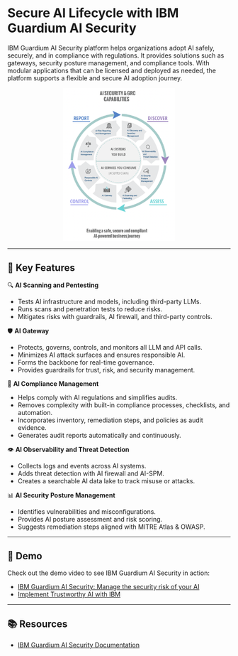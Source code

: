# Secure AI Lifecycle with IBM Guardium AI Security

IBM Guardium AI Security platform helps organizations adopt AI safely, securely, and in compliance with regulations. It provides solutions such as gateways, security posture management, and compliance tools. With modular applications that can be licensed and deployed as needed, the platform supports a flexible and secure AI adoption journey.

<div align="center">
  <img src="pentesting/images/IBM Guardium AI Security chart.png" alt="IBM Guardium AI Security" width="50%"/>
</div>

---

## 🚀 Key Features

🔍 **AI Scanning and Pentesting**
- Tests AI infrastructure and models, including third-party LLMs.
- Runs scans and penetration tests to reduce risks.
- Mitigates risks with guardrails, AI firewall, and third-party controls.

🛡 **AI Gateway**
- Protects, governs, controls, and monitors all LLM and API calls.
- Minimizes AI attack surfaces and ensures responsible AI.
- Forms the backbone for real-time governance.
- Provides guardrails for trust, risk, and security management.

📜 **AI Compliance Management**
- Helps comply with AI regulations and simplifies audits.
- Removes complexity with built-in compliance processes, checklists, and automation.
- Incorporates inventory, remediation steps, and policies as audit evidence.
- Generates audit reports automatically and continuously.

👁 **AI Observability and Threat Detection**
- Collects logs and events across AI systems.
- Adds threat detection with AI firewall and AI-SPM.
- Creates a searchable AI data lake to track misuse or attacks.

📊 **AI Security Posture Management**
- Identifies vulnerabilities and misconfigurations.
- Provides AI posture assessment and risk scoring.
- Suggests remediation steps aligned with MITRE Atlas & OWASP.

---

## 🎥 Demo
Check out the demo video to see IBM Guardium AI Security in action:  

- [IBM Guardium AI Security: Manage the security risk of your AI](https://mediacenter.ibm.com/media/IBM%20Guardium%20AI%20Security%3A%20Manage%20the%20security%20risk%20of%20your%20AI/1_lfnswqya)  
- [Implement Trustworthy AI with IBM](https://mediacenter.ibm.com/media/1_tf0mks9g)


---

## 📚 Resources
- [IBM Guardium AI Security Documentation](https://demos.ibm-ai-security.com/_docs/docs/overview/platform_and_applications)
